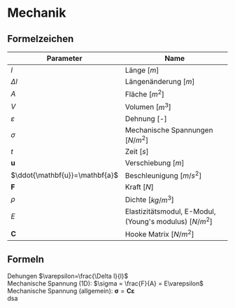 # Mechanik
## Formelzeichen
| Parameter|Name |
|---|---|
| $l$| Länge [$m$]|
| $\Delta l$| Längenänderung [$m$]|
| $A$| Fläche [$m^2$]|
| $V$| Volumen [$m^3$]|
| $\varepsilon$| Dehnung [-] |
| $\sigma$| Mechanische Spannungen [$N/m^2$] |
| $t$| Zeit [$s$] |
| $\mathbf{u}$| Verschiebung [$m$] |
| $\ddot{\mathbf{u}}=\mathbf{a}$| Beschleunigung [$m/s^2$] |
| $\mathbf{F}$| Kraft [$N$] |
| $\rho$| Dichte [$kg/m^3$]|
| $E$| Elastizitätsmodul, E-Modul, (Young's modulus) [$N/m^2$] |
| $\mathbf{C}$| Hooke Matrix [$N/m^2$] |


## Formeln
Dehungen $\varepsilon=\frac{\Delta l}{l}$\
Mechanische Spannung (1D): $\sigma = \frac{F}{A} = E\varepsilon$\
Mechanische Spannung (allgemein): $\boldsymbol{\sigma} = \mathbf{C}\mathbf{\varepsilon}$ \
dsa

